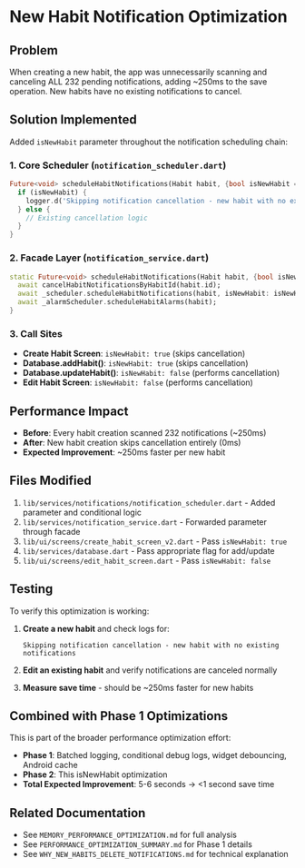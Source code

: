 # New Habit Notification Optimization

## Problem
When creating a new habit, the app was unnecessarily scanning and canceling ALL 232 pending notifications, adding ~250ms to the save operation. New habits have no existing notifications to cancel.

## Solution Implemented
Added `isNewHabit` parameter throughout the notification scheduling chain:

### 1. Core Scheduler (`notification_scheduler.dart`)
```dart
Future<void> scheduleHabitNotifications(Habit habit, {bool isNewHabit = false}) async {
  if (isNewHabit) {
    logger.d('Skipping notification cancellation - new habit with no existing notifications');
  } else {
    // Existing cancellation logic
  }
}
```

### 2. Facade Layer (`notification_service.dart`)
```dart
static Future<void> scheduleHabitNotifications(Habit habit, {bool isNewHabit = false}) async {
  await cancelHabitNotificationsByHabitId(habit.id);
  await _scheduler.scheduleHabitNotifications(habit, isNewHabit: isNewHabit);
  await _alarmScheduler.scheduleHabitAlarms(habit);
}
```

### 3. Call Sites
- **Create Habit Screen**: `isNewHabit: true` (skips cancellation)
- **Database.addHabit()**: `isNewHabit: true` (skips cancellation)
- **Database.updateHabit()**: `isNewHabit: false` (performs cancellation)
- **Edit Habit Screen**: `isNewHabit: false` (performs cancellation)

## Performance Impact
- **Before**: Every habit creation scanned 232 notifications (~250ms)
- **After**: New habit creation skips cancellation entirely (0ms)
- **Expected Improvement**: ~250ms faster per new habit

## Files Modified
1. `lib/services/notifications/notification_scheduler.dart` - Added parameter and conditional logic
2. `lib/services/notification_service.dart` - Forwarded parameter through facade
3. `lib/ui/screens/create_habit_screen_v2.dart` - Pass `isNewHabit: true`
4. `lib/services/database.dart` - Pass appropriate flag for add/update
5. `lib/ui/screens/edit_habit_screen.dart` - Pass `isNewHabit: false`

## Testing
To verify this optimization is working:

1. **Create a new habit** and check logs for:
   ```
   Skipping notification cancellation - new habit with no existing notifications
   ```

2. **Edit an existing habit** and verify notifications are canceled normally

3. **Measure save time** - should be ~250ms faster for new habits

## Combined with Phase 1 Optimizations
This is part of the broader performance optimization effort:
- **Phase 1**: Batched logging, conditional debug logs, widget debouncing, Android cache
- **Phase 2**: This isNewHabit optimization
- **Total Expected Improvement**: 5-6 seconds → <1 second save time

## Related Documentation
- See `MEMORY_PERFORMANCE_OPTIMIZATION.md` for full analysis
- See `PERFORMANCE_OPTIMIZATION_SUMMARY.md` for Phase 1 details
- See `WHY_NEW_HABITS_DELETE_NOTIFICATIONS.md` for technical explanation
